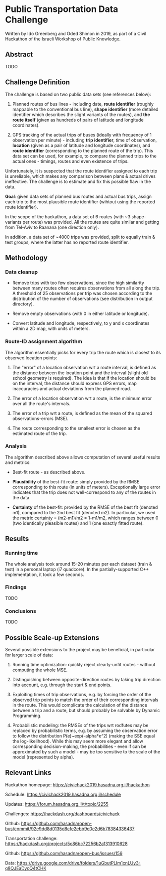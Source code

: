 # Public Transportation Data Challenge

Written by Ido Greenberg and Oded Shimon in 2019, as part of a Civil Hackathon of the Israeli Workshop of Public Knowledge.

## Abstract
TODO

## Challenge Definition

The challenge is based on two public data sets (see references below):

1. Planned routes of bus lines - including date, **route identifier** (roughly mappable to the conventional bus line), **shape identifier** (more detailed identifier which describes the slight variants of the routes), and **the route itself** (given as hundreds of pairs of latitude and longitude coordinates).

2. GPS tracking of the actual trips of buses (ideally with frequency of 1 observation per minute) - including **trip identifier**, time of observation, **location** (given as a pair of latitude and longitude coordinates), and **route identifier** (corresponding to the planned route of the trip).
This data set can be used, for example, to compare the planned trips to the actual ones - timings, routes and even existence of trips.

Unfortunately, it is suspected that the route identifier assigned to each trip is unreliable, which makes any comparison between plans & actual drives ineffective.
The challenge is to estimate and fix this possible flaw in the data.

**Goal**: given data sets of planned bus routes and actual bus trips, assign each trip to the most plausible route identifier (wihtout using the reported route identifier).

In the scope of the hackathon, a data set of 6 routes (with ~3 shape-variants per route) was provided. All the routes are quite similar and getting from Tel-Aviv to Raanana (one direction only).

In addition, a data set of ~4000 trips was provided, split to equally train & test groups, where the latter has no reported route identifier.

## Methodology
### Data cleanup

- Remove trips with too few observations, since the high similarity between many routes often requires observations from all along the trip. A threshold of 25 observations per trip was chosen according to the distribution of the number of observations (see distribution in output directory).

- Remove empty observations (with 0 in either latitude or longitude).

- Convert latitude and longitude, respectively, to y and x coordinates within a 2D map, with units of meters.

### Route-ID assignment algorithm

The algorithm essentially picks for every trip the route which is closest to its observed location points:

1. The "error" of a location observation wrt a route interval, is defined as the distance between the location point and the interval (slight old school geometry is required).
The idea is that if the location should be on the interval, the distance should express GPS errors, map inaccuracies and actual deviations from the planned road.

2. The error of a location observation wrt a route, is the minimum error over all the route's intervals.

3. The error of a trip wrt a route, is defined as the mean of the squared observations-errors (MSE).

4. The route corresponding to the smallest error is chosen as the estimated route of the trip.

### Analysis
The algorithm described above allows computation of several useful results and metrics:

- Best-fit route - as described above.

- **Plausibility** of the best-fit route: simply provided by the RMSE corresponding to this route (in units of meters). Exceptionally large error indicates that the trip does not well-correspond to any of the routes in the data.

- **Certainty** of the best-fit: provided by the RMSE of the best fit (denoted m1), compared to the 2nd best fit (denoted m2). In particular, we used the metric certainty = (m2-m1)/m2 = 1-m1/m2, which ranges between 0 (two identically pleasible routes) and 1 (one exactly fitted route).

## Results
### Running time
The whole analysis took around 15-20 minutes per each dataset (train & test) in a personal laptop (i7 quadcore).
In the partially-supported C++ implementation, it took a few seconds.

### Findings
TODO

### Conclusions
TODO

## Possible Scale-up Extensions
Several possible extensions to the project may be beneficial, in particular for larger scale of data:

1. Running time optimization: quickly reject clearly-unfit routes - without computing the whole MSE.

2. Distinguishing between opposite-direction routes by taking trip direction into account, e.g. through the start & end points.

3. Exploiting times of trip observations, e.g. by forcing the order of the observed trip points to match the order of their corresponding intervals in the route. This would complicate the calculation of the distance between a trip and a route, but should probably be solvable by Dynamic Programming.

4. Probabilistic modeling: the RMSEs of the trips wrt rodfutes may be replaced by probabilistic terms, e.g. by assuming the observation error to follow the distribution P(e)~exp(-alpha\*e^2) (making the SSE equal the log-likelihood).
While this may seem more elegant and allow corresponding decision-making, the probabilities - even if can be approximated by such a model - may be too sensitive to the scale of the model (represented by alpha).

## Relevant Links

Hackathon homepage:
https://civichack2019.hasadna.org.il/hackathon

Schedule:
https://civichack2019.hasadna.org.il/schedule

Updates:
https://forum.hasadna.org.il/t/topic/2255


Challenges:
https://hackdash.org/dashboards/civichack

Github:
https://github.com/hasadna/open-bus/commit/92e9dd8d0135d8cfe2ebb9c0e2d6b78384336437


Transportation challenge:
https://hackdash.org/projects/5c86bc72256b2a1313910628

Github:
https://github.com/hasadna/open-bus/issues/156

Data:
https://drive.google.com/drive/folders/1uGbutPLIm1cnLUy3-q8QJEaDyoQ4tCHK
